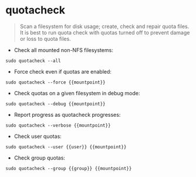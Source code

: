 # quotacheck

> Scan a filesystem for disk usage; create, check and repair quota files.
> It is best to run quota check with quotas turned off to prevent damage or loss to quota files.

- Check all mounted non-NFS filesystems:

`sudo quotacheck --all`

- Force check even if quotas are enabled:

`sudo quotacheck --force {{mountpoint}}`

- Check quotas on a given filesystem in debug mode:

`sudo quotacheck --debug {{mountpoint}}`

- Report progress as quotacheck progresses:

`sudo quotacheck --verbose {{mountpoint}}`

- Check user quotas:

`sudo quotacheck --user {{user}} {{mountpoint}}`

- Check group quotas:

`sudo quotacheck --group {{group}} {{mountpoint}}`
